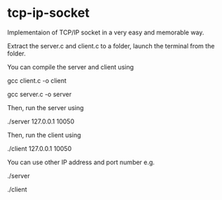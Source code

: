 # tcp-ip-socket
Implementaion of TCP/IP socket in a very easy and memorable way.

Extract the server.c and client.c to a folder, launch the terminal from the folder.

You can compile the server and client using

gcc client.c -o client

gcc server.c -o server

Then, run the server using

./server 127.0.0.1 10050

Then, run the client using

./client 127.0.0.1 10050

You can use other IP address and port number e.g.

./server <IP> <PORT>

./client <IP> <PORT>
